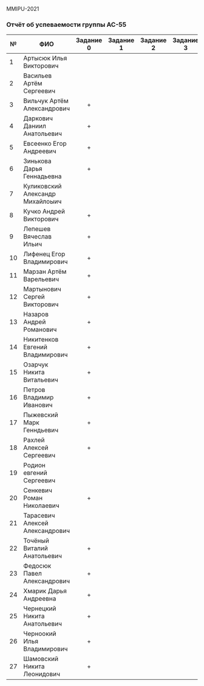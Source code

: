 MMIPU-2021
### Отчёт об успеваемости группы АС-55 

|№ |  ФИО                              | Задание 0 | Задание 1 | Задание 2 | Задание 3 | Задание 4 |
|--|-----------------------------------|:---------:|:---------:|:---------:|:---------:|:---------:|
|1 | Артысюк Илья Викторович           |           |           |           |           |           |
|2 | Васильев Артём Сергеевич          |           |           |           |           |           |
|3 | Вильчук Артём Александрович       |     +     |           |           |           |           |
|4 | Даркович Даниил Анатольевич       |     +     |           |           |           |           |
|5 | Евсеенко Егор Андреевич           |     +     |           |           |           |           |
|6 | Зинькова Дарья Геннадьевна        |     +     |           |           |           |           |
|7 | Куликовский Александр Михайлоыич  |           |           |           |           |           |
|8 | Кучко Андрей Викторович           |     +     |           |           |           |           |
|9 | Лепешев Вячеслав Ильич            |     +     |           |           |           |           |
|10| Лифенец Егор Владимирович         |     +     |           |           |           |           |
|11| Марзан Артём Варельевич           |     +     |           |           |           |           |
|12| Мартынович Сергей Викторович      |     +     |           |           |           |           |
|13| Назаров Андрей Романович          |     +     |           |           |           |           |
|14| Никитенков Евгений Владимирович   |     +     |           |           |           |           |
|15| Озарчук Никита Витальевич         |     +     |           |           |           |           |
|16| Петров Владимир Иванович          |     +     |           |           |           |           |
|17| Пыжевский Марк Генндьевич         |     +     |           |           |           |           |
|18| Рахлей Алексей Сергеевич          |     +     |           |           |           |           |
|19| Родион евгений Сергеевич          |           |           |           |           |           |
|20| Сенкевич Роман Николаевич         |     +     |           |           |           |           |
|21| Тарасевич Алексей Александрович   |           |           |           |           |           |
|22| Точёный Виталий Анатольевич       |     +     |           |           |           |           |
|23| Федосюк Павел Александрович       |     +     |           |           |           |           |
|24| Хмарик Дарья Андреевна            |     +     |           |           |           |           |
|25| Чернецкий Никита Анатольевич      |     +     |           |           |           |           |
|26| Черноокий Илья Владимирович       |     +     |           |           |           |           |
|27| Шамовский Никита Леонидович       |     +     |           |           |           |           |
